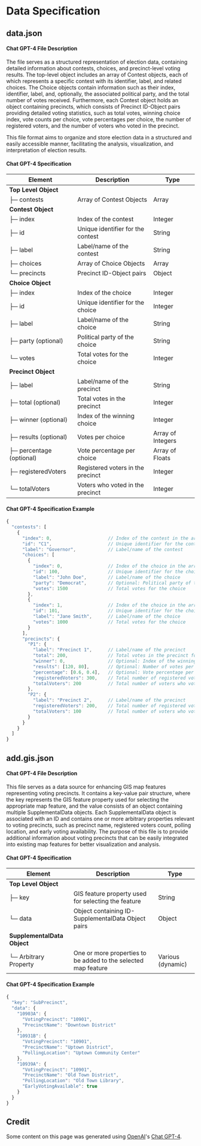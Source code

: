 # Data Specification

## data.json

#### Chat GPT-4 File Description
The file serves as a structured representation of election data, containing detailed information about contests, choices, and precinct-level voting results. The top-level object includes an array of Contest objects, each of which represents a specific contest with its identifier, label, and related choices. The Choice objects contain information such as their index, identifier, label, and, optionally, the associated political party, and the total number of votes received. Furthermore, each Contest object holds an object containing precincts, which consists of Precinct ID-Object pairs providing detailed voting statistics, such as total votes, winning choice index, vote counts per choice, vote percentages per choice, the number of registered voters, and the number of voters who voted in the precinct.

This file format aims to organize and store election data in a structured and easily accessible manner, facilitating the analysis, visualization, and interpretation of election results.

#### Chat GPT-4 Specification
| Element             | Description                      | Type                 |
|---------------------|----------------------------------|----------------------|
| **Top Level Object**|                                  |                      |
| ├─ contests         | Array of Contest Objects         | Array                |
| **Contest Object**  |                                  |                      |
| ├─ index            | Index of the contest             | Integer              |
| ├─ id               | Unique identifier for the contest| String               |
| ├─ label            | Label/name of the contest        | String               |
| ├─ choices          | Array of Choice Objects          | Array                |
| └─ precincts        | Precinct ID-Object pairs         | Object               |
| **Choice Object**   |                                  |                      |
| ├─ index            | Index of the choice              | Integer              |
| ├─ id               | Unique identifier for the choice | Integer              |
| ├─ label            | Label/name of the choice         | String               |
| ├─ party (optional) | Political party of the choice    | String               |
| └─ votes            | Total votes for the choice       | Integer              |
| **Precinct Object** |                                  |                      |
| ├─ label            | Label/name of the precinct       | String               |
| ├─ total (optional) | Total votes in the precinct      | Integer              |
| ├─ winner (optional)| Index of the winning choice      | Integer              |
| ├─ results (optional)| Votes per choice                | Array of Integers    |
| ├─ percentage (optional)| Vote percentage per choice   | Array of Floats      |
| ├─ registeredVoters | Registered voters in the precinct| Integer              |
| └─ totalVoters      | Voters who voted in the precinct | Integer              |


#### Chat GPT-4 Specification Example
```javascript
{
  "contests": [
    {
      "index": 0,                     // Index of the contest in the array
      "id": "C1",                     // Unique identifier for the contest
      "label": "Governor",            // Label/name of the contest
      "choices": [
        {
          "index": 0,                 // Index of the choice in the array
          "id": 100,                  // Unique identifier for the choice
          "label": "John Doe",        // Label/name of the choice
          "party": "Democrat",        // Optional: Political party of the choice
          "votes": 1500               // Total votes for the choice
        },
        {
          "index": 1,                 // Index of the choice in the array
          "id": 101,                  // Unique identifier for the choice
          "label": "Jane Smith",      // Label/name of the choice
          "votes": 1000               // Total votes for the choice
        }
      ],
      "precincts": {
        "P1": {
          "label": "Precinct 1",      // Label/name of the precinct
          "total": 200,               // Total votes in the precinct for a contest
          "winner": 0,                // Optional: Index of the winning choice for the contest in the precinct
          "results": [120, 80],       // Optional: Number of votes per choice in the precinct for the contest
          "percentage": [0.6, 0.4],   // Optional: Vote percentage per choice in the precinct for the contest
          "registeredVoters": 300,    // Total number of registered voters in the precinct
          "totalVoters": 200          // Total number of voters who voted in the precinct
        },
        "P2": {
          "label": "Precinct 2",      // Label/name of the precinct
          "registeredVoters": 200,    // Total number of registered voters in the precinct
          "totalVoters": 100          // Total number of voters who voted in the precinct
        }
      }
    }
  ]
}
```

## add.gis.json

#### Chat GPT-4 File Description
This file serves as a data source for enhancing GIS map features representing voting precincts. It contains a key-value pair structure, where the key represents the GIS feature property used for selecting the appropriate map feature, and the value consists of an object containing multiple SupplementalData objects. Each SupplementalData object is associated with an ID and contains one or more arbitrary properties relevant to voting precincts, such as precinct name, registered voters count, polling location, and early voting availability. The purpose of this file is to provide additional information about voting precincts that can be easily integrated into existing map features for better visualization and analysis.

#### Chat GPT-4 Specification
| Element                     | Description                                                    | Type                 |
|-----------------------------|----------------------------------------------------------------|----------------------|
| **Top Level Object**        |                                                                |                      |
| ├─ key                      | GIS feature property used for selecting the feature            | String               |
| └─ data                     | Object containing ID-SupplementalData Object pairs            | Object               |
| **SupplementalData Object** |                                                                |                      |
| └─ Arbitrary Property       | One or more properties to be added to the selected map feature | Various (dynamic)    |

#### Chat GPT-4 Specification Example
```javascript
{
  "key": "SubPrecinct",
  "data": {
    "10903A": {
      "VotingPrecinct": "10901",
      "PrecinctName": "Downtown District"
    },
    "10931B": {
      "VotingPrecinct": "10901",
      "PrecinctName": "Uptown District",
      "PollingLocation": "Uptown Community Center"
    },
    "10939A": {
      "VotingPrecinct": "10901",
      "PrecinctName": "Old Town District",
      "PollingLocation": "Old Town Library",
      "EarlyVotingAvailable": true
    }
  }
}

```

## Credit
Some content on this page was generated using [OpenAI](https://openai.com/)'s [Chat GPT-4](https://chat.openai.com/).